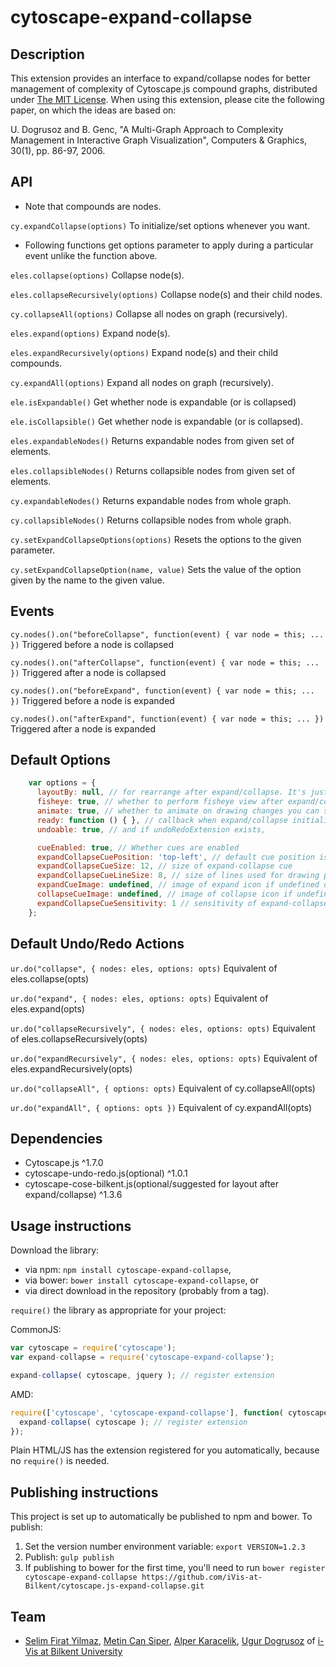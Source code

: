 cytoscape-expand-collapse
================================================================================


## Description

This extension provides an interface to expand/collapse nodes for better management of complexity of Cytoscape.js compound graphs, distributed under [The MIT License](https://opensource.org/licenses/MIT). When using this extension, please cite the following paper, on which the ideas are based on:

U. Dogrusoz and B. Genc, "A Multi-Graph Approach to Complexity Management in Interactive Graph Visualization", Computers & Graphics, 30(1), pp. 86-97, 2006.

## API

* Note that compounds are nodes.

`cy.expandCollapse(options)`
To initialize/set options whenever you want.

* Following functions get options parameter to apply during a particular event unlike the function above.

`eles.collapse(options)`
Collapse node(s).

`eles.collapseRecursively(options)`
Collapse node(s) and their child nodes.

`cy.collapseAll(options)`
Collapse all nodes on graph (recursively).

`eles.expand(options)`
Expand node(s).

`eles.expandRecursively(options)`
Expand node(s) and their child compounds.

`cy.expandAll(options)`
Expand all nodes on graph (recursively).

`ele.isExpandable()`
Get whether node is expandable (or is collapsed)

`ele.isCollapsible()`
Get whether node is expandable (or is collapsed).

`eles.expandableNodes()`
Returns expandable nodes from given set of elements.

`eles.collapsibleNodes()`
Returns collapsible nodes from given set of elements.

`cy.expandableNodes()`
Returns expandable nodes from whole graph.

`cy.collapsibleNodes()`
Returns collapsible nodes from whole graph.

`cy.setExpandCollapseOptions(options)`
Resets the options to the given parameter.

`cy.setExpandCollapseOption(name, value)`
Sets the value of the option given by the name to the given value.


## Events
`cy.nodes().on("beforeCollapse", function(event) { var node = this; ... })` Triggered before a node is collapsed

`cy.nodes().on("afterCollapse", function(event) { var node = this; ... })` Triggered after a node is collapsed

`cy.nodes().on("beforeExpand", function(event) { var node = this; ... })` Triggered before a node is expanded

`cy.nodes().on("afterExpand", function(event) { var node = this; ... })`  Triggered after a node is expanded


## Default Options
```javascript
    var options = {
      layoutBy: null, // for rearrange after expand/collapse. It's just layout options or whole layout function. Choose your side!
      fisheye: true, // whether to perform fisheye view after expand/collapse you can specify a function too
      animate: true, // whether to animate on drawing changes you can specify a function too
      ready: function () { }, // callback when expand/collapse initialized
      undoable: true, // and if undoRedoExtension exists,

      cueEnabled: true, // Whether cues are enabled
      expandCollapseCuePosition: 'top-left', // default cue position is top left you can specify a function per node too
      expandCollapseCueSize: 12, // size of expand-collapse cue
      expandCollapseCueLineSize: 8, // size of lines used for drawing plus-minus icons
      expandCueImage: undefined, // image of expand icon if undefined draw regular expand cue
      collapseCueImage: undefined, // image of collapse icon if undefined draw regular collapse cue
      expandCollapseCueSensitivity: 1 // sensitivity of expand-collapse cues
    };
```

## Default Undo/Redo Actions
`ur.do("collapse", { nodes: eles, options: opts)` Equivalent of eles.collapse(opts)

`ur.do("expand", { nodes: eles, options: opts)` Equivalent of eles.expand(opts)

`ur.do("collapseRecursively", { nodes: eles, options: opts)` Equivalent of eles.collapseRecursively(opts)

`ur.do("expandRecursively", { nodes: eles, options: opts)` Equivalent of eles.expandRecursively(opts)

`ur.do("collapseAll", { options: opts)` Equivalent of cy.collapseAll(opts)

`ur.do("expandAll", { options: opts })` Equivalent of cy.expandAll(opts)



## Dependencies

 * Cytoscape.js ^1.7.0
 * cytoscape-undo-redo.js(optional) ^1.0.1
 * cytoscape-cose-bilkent.js(optional/suggested for layout after expand/collapse) ^1.3.6


## Usage instructions

Download the library:
 * via npm: `npm install cytoscape-expand-collapse`,
 * via bower: `bower install cytoscape-expand-collapse`, or
 * via direct download in the repository (probably from a tag).

`require()` the library as appropriate for your project:

CommonJS:
```js
var cytoscape = require('cytoscape');
var expand-collapse = require('cytoscape-expand-collapse');

expand-collapse( cytoscape, jquery ); // register extension
```

AMD:
```js
require(['cytoscape', 'cytoscape-expand-collapse'], function( cytoscape, expand-collapse ){
  expand-collapse( cytoscape ); // register extension
});
```

Plain HTML/JS has the extension registered for you automatically, because no `require()` is needed.


## Publishing instructions

This project is set up to automatically be published to npm and bower.  To publish:

1. Set the version number environment variable: `export VERSION=1.2.3`
1. Publish: `gulp publish`
1. If publishing to bower for the first time, you'll need to run `bower register cytoscape-expand-collapse https://github.com/iVis-at-Bilkent/cytoscape.js-expand-collapse.git`


## Team

  * [Selim Firat Yilmaz](https://github.com/mrsfy), [Metin Can Siper](https://github.com/metincansiper), [Alper Karacelik](https://github.com/alperkaracelik), [Ugur Dogrusoz](https://github.com/ugurdogrusoz) of [i-Vis at Bilkent University](http://www.cs.bilkent.edu.tr/~ivis)
